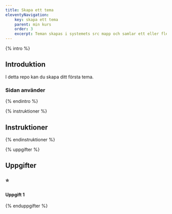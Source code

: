 ```yaml
---
title: Skapa ett tema
eleventyNavigation:
    key: skapa ett tema
    parent: min kurs
    order: 3
    excerpt: Teman skapas i systemets src mapp och samlar ett eller flera områden
---
```

{% intro %}

## Introduktion
I detta repo kan du skapa ditt första tema. 

### Sidan använder

{% endintro %}

{% instruktioner %}

## Instruktioner

{% endinstruktioner %}

{% uppgifter %}

## Uppgifter
### ⭐
#### Uppgift 1



{% enduppgifter %}